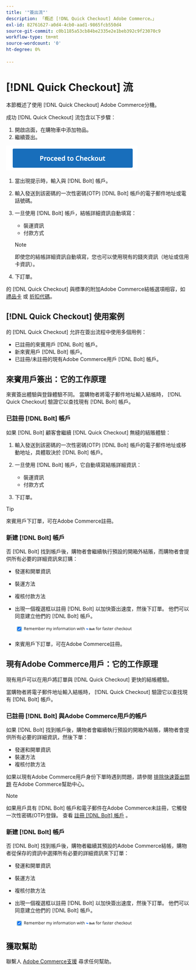 ```yaml
---
title: '"簽出流"'
description: 「概述 [!DNL Quick Checkout] Adobe Commerce。」
exl-id: 82761627-a0d4-4cb0-aad1-9865fcb550d4
source-git-commit: c0b1185a53cb84be2335e2e1beb392c9f23070c9
workflow-type: tm+mt
source-wordcount: '0'
ht-degree: 0%

---
```


# [!DNL Quick Checkout] 流

本節概述了使用 [!DNL Quick Checkout] Adobe Commerce分機。

成功 [!DNL Quick Checkout] 流包含以下步驟：

1. 開啟店面，在購物車中添加物品。
1. 繼續簽出。

![簽出](assets/proceed-checkout.png)

1. 當出現提示時，輸入與 [!DNL Bolt] 帳戶。
1. 輸入發送到該密碼的一次性密碼(OTP) [!DNL Bolt] 帳戶的電子郵件地址或電話號碼。
1. 一旦使用 [!DNL Bolt] 帳戶，結帳詳細資訊自動填寫：

   - 裝運資訊
   - 付款方式

   >[!NOTE]
   >
   > 即使您的結帳詳細資訊自動填寫，您也可以使用現有的錢夾資訊（地址或信用卡資訊）。

1. 下訂單。

的 [!DNL Quick Checkout] 與標準的附加Adobe Commerce結帳選項相容，如 [禮品卡](https://docs.magento.com/user-guide/catalog/product-gift-card.html) 或 [折扣代碼](https://docs.magento.com/user-guide/marketing/price-rules-cart-coupon.html)。

## [!DNL Quick Checkout] 使用案例

的 [!DNL Quick Checkout] 允許在簽出流程中使用多個用例：

- 已註冊的來賓用戶 [!DNL Bolt] 帳戶。
- 新來賓用戶 [!DNL Bolt] 帳戶。
- 已註冊/未註冊的現有Adobe Commerce用戶 [!DNL Bolt] 帳戶。

## 來賓用戶簽出：它的工作原理

來賓簽出體驗與登錄體驗不同。 當購物者將電子郵件地址輸入結帳時， [!DNL Quick Checkout] 驗證它以查找現有 [!DNL Bolt] 帳戶。

### 已註冊 [!DNL Bolt] 帳戶

如果 [!DNL Bolt] 顧客會繼續 [!DNL Quick Checkout] 無縫的結賬體驗：

1. 輸入發送到該密碼的一次性密碼(OTP) [!DNL Bolt] 帳戶的電子郵件地址或移動地址，具體取決於 [!DNL Bolt] 帳戶。
1. 一旦使用 [!DNL Bolt] 帳戶，它自動填寫結帳詳細資訊：

   - 裝運資訊
   - 付款方式

1. 下訂單。

>[!TIP]
>
> 來賓用戶下訂單，可在Adobe Commerce註冊。

### 新建 [!DNL Bolt] 帳戶

否 [!DNL Bolt] 找到帳戶後，購物者會繼續執行預設的開箱外結賬，而購物者會提供所有必要的詳細資訊來訂購：

- 發運和開單資訊
- 裝運方法
- 複核付款方法
- 出現一個複選框以註冊 [!DNL Bolt] 以加快簽出速度，然後下訂單。 他們可以同意建立他們的 [!DNL Bolt] 帳戶。

   ![記住 [!DNL Bolt]](assets/checked-bolt.png)

- 來賓用戶下訂單，可在Adobe Commerce註冊。

## 現有Adobe Commerce用戶：它的工作原理

現有用戶可以在用戶將訂單與 [!DNL Quick Checkout] 更快的結帳體驗。

當購物者將電子郵件地址輸入結帳時， [!DNL Quick Checkout] 驗證它以查找現有 [!DNL Bolt] 帳戶。

### 已註冊 [!DNL Bolt] 與Adobe Commerce用戶的帳戶

如果 [!DNL Bolt] 找到帳戶後，購物者會繼續執行預設的開箱外結賬，購物者會提供所有必要的詳細資訊，然後下單：

- 發運和開單資訊
- 裝運方法
- 複核付款方法

如果以現有Adobe Commerce用戶身份下單時遇到問題，請參閱 [排除快速簽出問題](https://support.magento.com/hc/en-us/articles/6909450342541) 在Adobe Commerce幫助中心。

>[!NOTE]
>
> 如果用戶具有 [!DNL Bolt] 帳戶和電子郵件在Adobe Commerce未註冊，它觸發一次性密碼(OTP)登錄。 查看 [註冊 [!DNL Bolt] 帳戶](#registered-bolt-account) 。

### 新建 [!DNL Bolt] 帳戶

否 [!DNL Bolt] 找到帳戶後，購物者繼續其預設的Adobe Commerce結帳，購物者從保存的資訊中選擇所有必要的詳細資訊來下訂單：

- 發運和開單資訊
- 裝運方法
- 複核付款方法
- 出現一個複選框以註冊 [!DNL Bolt] 以加快簽出速度，然後下訂單。 他們可以同意建立他們的 [!DNL Bolt] 帳戶。

   ![記住 [!DNL Bolt]](assets/checked-bolt.png)

## 獲取幫助

聯繫人 [Adobe Commerce支援](mailto:quick-checkout-support@adobe.com) 尋求任何幫助。
